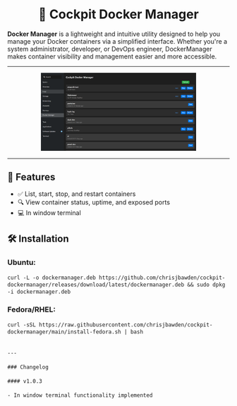 
<h1 align="center">🐳 Cockpit Docker Manager</h1>
  
**Docker Manager** is a lightweight and intuitive utility designed to help you manage your Docker containers via a simplified interface. Whether you're a system administrator, developer, or DevOps engineer, DockerManager makes container visibility and management easier and more accessible.

---

<div align="center">
  <img src="misc/interface.png" alt="DockerManager Interface" style="width:70%; margin:auto;"/>
</div>

---

## 🚀 Features

- ✅ List, start, stop, and restart containers
- 🔍 View container status, uptime, and exposed ports
- 💻 In window terminal

## 🛠️ Installation

### Ubuntu:

```shell
curl -L -o dockermanager.deb https://github.com/chrisjbawden/cockpit-dockermanager/releases/download/latest/dockermanager.deb && sudo dpkg -i dockermanager.deb
```
### Fedora/RHEL:

```shell
curl -sSL https://raw.githubusercontent.com/chrisjbawden/cockpit-dockermanager/main/install-fedora.sh | bash


---

### Changelog

#### v1.0.3

- In window terminal functionality implemented

